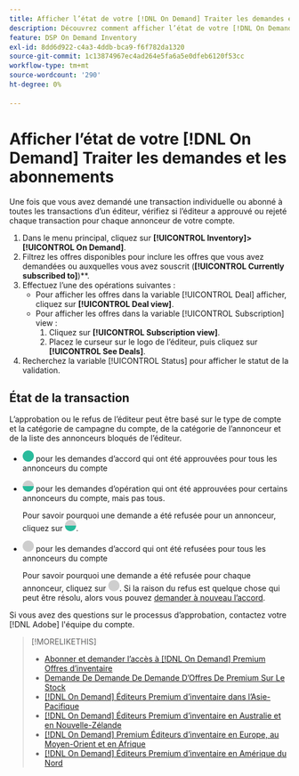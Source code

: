 ```yaml
---
title: Afficher l’état de votre [!DNL On Demand] Traiter les demandes et les abonnements
description: Découvrez comment afficher l’état de votre [!DNL On Demand] traiter les demandes et les abonnements.
feature: DSP On Demand Inventory
exl-id: 8dd6d922-c4a3-4ddb-bca9-f6f782da1320
source-git-commit: 1c13874967ec4ad264e5fa6a5e0dfeb6120f53cc
workflow-type: tm+mt
source-wordcount: '290'
ht-degree: 0%

---
```


# Afficher l’état de votre [!DNL On Demand] Traiter les demandes et les abonnements

Une fois que vous avez demandé une transaction individuelle ou abonné à toutes les transactions d’un éditeur, vérifiez si l’éditeur a approuvé ou rejeté chaque transaction pour chaque annonceur de votre compte.

1. Dans le menu principal, cliquez sur **[!UICONTROL Inventory]>[!UICONTROL On Demand]**.
1. Filtrez les offres disponibles pour inclure les offres que vous avez demandées ou auxquelles vous avez souscrit (**[!UICONTROL Currently subscribed to]**)**.
1. Effectuez l’une des opérations suivantes :
   * Pour afficher les offres dans la variable [!UICONTROL Deal] afficher, cliquez sur **[!UICONTROL Deal view]**.
   * Pour afficher les offres dans la variable [!UICONTROL Subscription] view :
      1. Cliquez sur **[!UICONTROL Subscription view]**.
      1. Placez le curseur sur le logo de l’éditeur, puis cliquez sur **[!UICONTROL See Deals]**.
1. Recherchez la variable [!UICONTROL Status] pour afficher le statut de la validation.

## État de la transaction

L’approbation ou le refus de l’éditeur peut être basé sur le type de compte et la catégorie de campagne du compte, de la catégorie de l’annonceur et de la liste des annonceurs bloqués de l’éditeur.

* ![entièrement approuvé](/help/dsp/assets/approved.png) pour les demandes d’accord qui ont été approuvées pour tous les annonceurs du compte

* ![partiellement approuvé](/help/dsp/assets/partly-approved.png) pour les demandes d’opération qui ont été approuvées pour certains annonceurs du compte, mais pas tous.

   Pour savoir pourquoi une demande a été refusée pour un annonceur, cliquez sur ![partiellement approuvé](/help/dsp/assets/partly-approved.png).

* ![refusé](/help/dsp/assets/denied.png) pour les demandes d’accord qui ont été refusées pour tous les annonceurs du compte

   Pour savoir pourquoi une demande a été refusée pour chaque annonceur, cliquez sur ![refusé](/help/dsp/assets/denied.png). Si la raison du refus est quelque chose qui peut être résolu, alors vous pouvez [demander à nouveau l’accord](/help/dsp/inventory/on-demand-inventory-rerequest.md).

Si vous avez des questions sur le processus d’approbation, contactez votre [!DNL Adobe] l&#39;équipe du compte.

>[!MORELIKETHIS]
>
>* [Abonner et demander l’accès à [!DNL On Demand] Premium Offres d’inventaire](on-demand-inventory-subscribe.md)
>* [Demande De Demande De Demande D’Offres De Premium Sur Le Stock](on-demand-inventory-rerequest.md)
>* [[!DNL On Demand] Éditeurs Premium d’inventaire dans l’Asie-Pacifique](on-demand-inventory-publishers-apac.md)
>* [[!DNL On Demand] Éditeurs Premium d’inventaire en Australie et en Nouvelle-Zélande](on-demand-inventory-publishers-anz.md)
>* [[!DNL On Demand] Premium Éditeurs d’inventaire en Europe, au Moyen-Orient et en Afrique](on-demand-inventory-publishers-emea.md)
>* [[!DNL On Demand] Éditeurs Premium d’inventaire en Amérique du Nord](on-demand-inventory-publishers-na.md)

